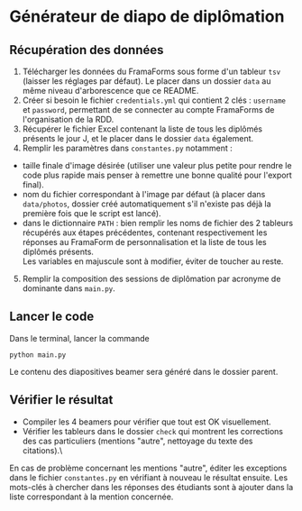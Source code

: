 # Générateur de diapo de diplômation

## Récupération des données
1. Télécharger les données du FramaForms sous forme d'un tableur `tsv` (laisser les réglages par défaut). Le placer dans un dossier `data` au même niveau d'arborescence que ce README.
2. Créer si besoin le fichier `credentials.yml` qui contient 2 clés : `username` et `password`, permettant de se connecter au compte FramaForms de l'organisation de la RDD. 
3. Récupérer le fichier Excel contenant la liste de tous les diplômés présents le jour J, et le placer dans le dossier `data` également.
4. Remplir les paramètres dans `constantes.py` notamment :
- taille finale d'image désirée (utiliser une valeur plus petite pour rendre le code plus rapide mais penser à remettre une bonne qualité pour l'export final). 
- nom du fichier correspondant à l'image par défaut (à placer dans `data/photos`, dossier créé automatiquement s'il n'existe pas déjà la première fois que le script est lancé).
- dans le dictionnaire `PATH` : bien remplir les noms de fichier des 2 tableurs récupérés aux étapes précédentes, contenant respectivement les réponses au FramaForm de personnalisation et la liste de tous les diplômés présents.\
Les variables en majuscule sont à modifier, éviter de toucher au reste.
5. Remplir la composition des sessions de diplômation par acronyme de dominante dans `main.py`.

## Lancer le code
Dans le terminal, lancer la commande
```
python main.py
```
Le contenu des diapositives beamer sera généré dans le dossier parent.

## Vérifier le résultat

- Compiler les 4 beamers pour vérifier que tout est OK visuellement.
- Vérifier les tableurs dans le dossier `check` qui montrent les corrections des cas particuliers (mentions "autre", nettoyage du texte des citations).\

En cas de problème concernant les mentions "autre", éditer les exceptions dans le fichier `constantes.py` en vérifiant à nouveau le résultat ensuite. Les mots-clés à chercher dans les réponses des étudiants sont à ajouter dans la liste correspondant à la mention concernée.